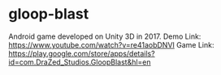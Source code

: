 # gloop-blast
Android game developed on Unity 3D in 2017.
Demo Link: https://www.youtube.com/watch?v=re41aobDNVI
Game Link: https://play.google.com/store/apps/details?id=com.DraZed_Studios.GloopBlast&hl=en
